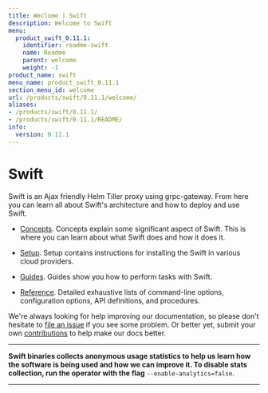 ```yaml
---
title: Weclome | Swift
description: Welcome to Swift
menu:
  product_swift_0.11.1:
    identifier: readme-swift
    name: Readme
    parent: welcome
    weight: -1
product_name: swift
menu_name: product_swift_0.11.1
section_menu_id: welcome
url: /products/swift/0.11.1/welcome/
aliases:
- /products/swift/0.11.1/
- /products/swift/0.11.1/README/
info:
  version: 0.11.1
---
```


# Swift
Swift is an Ajax friendly Helm Tiller proxy using grpc-gateway. From here you can learn all about Swift's architecture and how to deploy and use Swift.

- [Concepts](/products/swift/0.11.1/concepts/). Concepts explain some significant aspect of Swift. This is where you can learn about what Swift does and how it does it.

- [Setup](/products/swift/0.11.1/setup/). Setup contains instructions for installing
  the Swift in various cloud providers.

- [Guides](/products/swift/0.11.1/guides/). Guides show you how to perform tasks with Swift.

- [Reference](/products/swift/0.11.1/reference/). Detailed exhaustive lists of
command-line options, configuration options, API definitions, and procedures.

We're always looking for help improving our documentation, so please don't hesitate to [file an issue](https://github.com/appscode/swift/issues/new) if you see some problem. Or better yet, submit your own [contributions](/products/swift/0.11.1/CONTRIBUTING) to help
make our docs better.

---

**Swift binaries collects anonymous usage statistics to help us learn how the software is being used and how we can improve it. To disable stats collection, run the operator with the flag** `--enable-analytics=false`.

---
